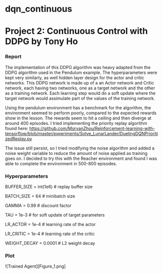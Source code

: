 # dqn_continuous
# Project 2: Continuous Control with DDPG by Tony Ho

### Report

The implementation of this DDPG algorithm was heavy adapted from the DDPG algorithm used in the Pendulum example.
The hyperparameters were kept very similarly, as well hidden layer design for the actor and critic networks.
This DDPG network is made up of a an Actor network and Critic network, each having two networks, one as a target network and the other as a training network.
Each learning step would do a soft update where the target network would assimulate part of the values of the training network.


Using the pendulum environment has a benchmark for the algorithm, the environment seemed to perform poorly, compared to the expected rewards show in the lesson.
The rewards seem to hit a ceiling and then diverge at around 400 episodes.  I tried implementing the priority replay algorithm found here:
https://github.com/MorvanZhou/Reinforcement-learning-with-tensorflow/blob/master/experiments/Solve_LunarLander/DuelingDQNPrioritizedReplay.py

The issue still persist, so I tried modifying the noise algorithm and added a noise weight variable to reduce the amount of noise applied as training goes on.
I decided to try this with the Reacher environment and found I was able to complete the environment in 500-800 episodes.

### Hyperparameters

BUFFER_SIZE = int(1e6)  # replay buffer size

BATCH_SIZE = 64         # minibatch size

GAMMA = 0.99            # discount factor

TAU = 1e-3              # for soft update of target parameters

LR_ACTOR = 1e-4         # learning rate of the actor 

LR_CRITIC = 1e-4        # learning rate of the critic

WEIGHT_DECAY = 0.0001   # L2 weight decay


### Plot

![Trained Agent][Figure_1.png]